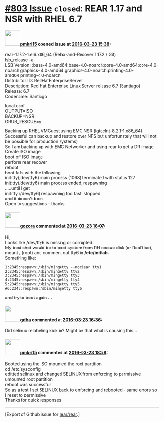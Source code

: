 [\#803 Issue](https://github.com/rear/rear/issues/803) `closed`: REAR 1.17 and NSR with RHEL 6.7
================================================================================================

#### <img src="https://avatars.githubusercontent.com/u/18032569?v=4" width="50">[pmkri15](https://github.com/pmkri15) opened issue at [2016-03-23 15:38](https://github.com/rear/rear/issues/803):

rear-1.17.2-1.el6.x86\_64 (Relax-and-Recover 1.17.2 / Git)  
lsb\_release -a  
LSB Version:
:base-4.0-amd64:base-4.0-noarch:core-4.0-amd64:core-4.0-noarch:graphics-
4.0-amd64:graphics-4.0-noarch:printing-4.0-amd64:printing-4.0-noarch  
Distributor ID: RedHatEnterpriseServer  
Description: Red Hat Enterprise Linux Server release 6.7 (Santiago)  
Release: 6.7  
Codename: Santiago

local.conf  
OUTPUT=ISO  
BACKUP=NSR  
GRUB\_RESCUE=y

Backing up RHEL VMGuest using EMC NSR (lgtoclnt-8.2.1-1.x86\_64)  
Successful can backup and restore over NFS but unfortunately that will
not be possible for production systems)  
So I am backing up with EMC Networker and using rear to get a DR image  
Create ISO image  
boot off ISO image  
perform rear recover  
reboot  
boot fails with the following:  
init:tty(/dev/tty6) main process (1068) terminated with status 127  
init:tty(/dev/tty6) main process ended, respawning  
.....until I get  
init:tty (/dev/tty6) respawning too fast, stopped  
and it doesn't boot  
Open to suggestions - thanks

#### <img src="https://avatars.githubusercontent.com/u/12116358?u=1c5ba9dcee5ca3082f03029a7fbe647efd30eb49&v=4" width="50">[gozora](https://github.com/gozora) commented at [2016-03-23 16:07](https://github.com/rear/rear/issues/803#issuecomment-200414136):

Hi,  
Looks like /dev/tty6 is missing or corrupted.  
My best shot would be to boot system from RH rescue disk (or ReaR iso),
mount / (root) and comment out tty6 in **/etc/inittab.**  
Something like:

    1:2345:respawn:/sbin/mingetty --noclear tty1
    2:2345:respawn:/sbin/mingetty tty2
    3:2345:respawn:/sbin/mingetty tty3
    4:2345:respawn:/sbin/mingetty tty4
    5:2345:respawn:/sbin/mingetty tty5
    #6:2345:respawn:/sbin/mingetty tty6

and try to boot again ...

#### <img src="https://avatars.githubusercontent.com/u/888633?u=cdaeb31efcc0048d3619651aa18dd4b76e636b21&v=4" width="50">[gdha](https://github.com/gdha) commented at [2016-03-23 16:36](https://github.com/rear/rear/issues/803#issuecomment-200427967):

Did selinux relabeling kick in? Might be that what is causing this...

#### <img src="https://avatars.githubusercontent.com/u/18032569?v=4" width="50">[pmkri15](https://github.com/pmkri15) commented at [2016-03-23 18:58](https://github.com/rear/rear/issues/803#issuecomment-200496185):

Booted using the ISO mounted the root partition  
cd /etc/sysconfig  
editted selinux and changed SELINUX from enforcing to permissive  
umounted root partition  
reboot was successful  
So as a test I set SELINUX back to enforcing and rebooted - same errors
so I reset to permissive  
Thanks for quick responses

------------------------------------------------------------------------

\[Export of Github issue for
[rear/rear](https://github.com/rear/rear).\]
